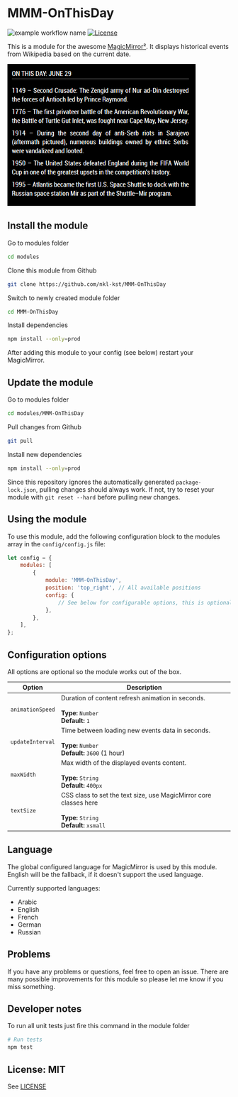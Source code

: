 # MMM-OnThisDay

![example workflow name](https://github.com/nkl-kst/MMM-OnThisDay/workflows/CI/badge.svg)
[![License](https://img.shields.io/badge/license-MIT-blue.svg)](http://choosealicense.com/licenses/mit)

This is a module for the awesome [MagicMirror²](https://github.com/MichMich/MagicMirror/). It displays historical events from Wikipedia based on the current date.

![Screenshot](screenshot/module.png)

## Install the module

Go to modules folder

```sh
cd modules
```

Clone this module from Github

```sh
git clone https://github.com/nkl-kst/MMM-OnThisDay
```

Switch to newly created module folder

```sh
cd MMM-OnThisDay
```

Install dependencies

```sh
npm install --only=prod
```

After adding this module to your config (see below) restart your MagicMirror.

## Update the module

Go to modules folder

```sh
cd modules/MMM-OnThisDay
```

Pull changes from Github

```sh
git pull
```

Install new dependencies

```sh
npm install --only=prod
```

Since this repository ignores the automatically generated `package-lock.json`, pulling changes should always work. If not, try to reset your module with `git reset --hard` before pulling new changes.

## Using the module

To use this module, add the following configuration block to the modules array in the `config/config.js` file:

```js
let config = {
    modules: [
        {
            module: 'MMM-OnThisDay',
            position: 'top_right', // All available positions
            config: {
                // See below for configurable options, this is optional
            },
        },
    ],
};
```

## Configuration options

All options are optional so the module works out of the box.

| Option           | Description                                                                                                          |
| ---------------- | -------------------------------------------------------------------------------------------------------------------- |
| `animationSpeed` | Duration of content refresh animation in seconds.<br><br>**Type:** `Number`<br>**Default:** `1`                      |
| `updateInterval` | Time between loading new events data in seconds.<br><br>**Type:** `Number`<br>**Default:** `3600` (1 hour)           |
| `maxWidth`       | Max width of the displayed events content.<br><br>**Type:** `String`<br>**Default:** `400px`                         |
| `textSize`       | CSS class to set the text size, use MagicMirror core classes here<br><br>**Type:** `String`<br>**Default:** `xsmall` |

## Language

The global configured language for MagicMirror is used by this module. English will be the fallback, if it doesn't support the used language.

Currently supported languages:

- Arabic
- English
- French
- German
- Russian

## Problems

If you have any problems or questions, feel free to open an issue. There are many possible improvements for this module so please let me know if you miss something.

## Developer notes

To run all unit tests just fire this command in the module folder

```sh
# Run tests
npm test
```

## License: MIT

See [LICENSE](LICENSE.txt)
